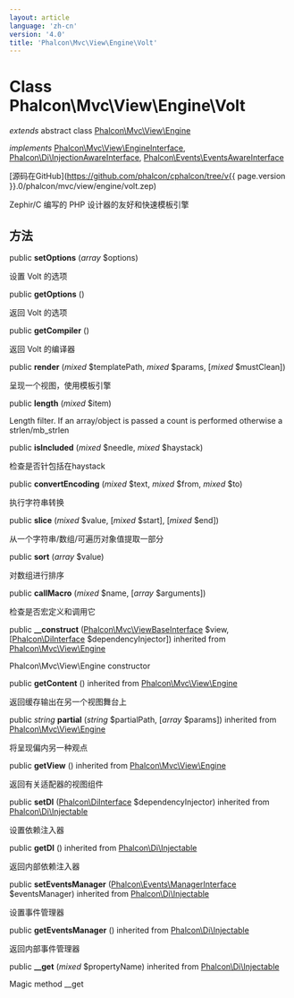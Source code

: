 ```yaml
---
layout: article
language: 'zh-cn'
version: '4.0'
title: 'Phalcon\Mvc\View\Engine\Volt'
---
```

# Class **Phalcon\Mvc\View\Engine\Volt**

*extends* abstract class [Phalcon\Mvc\View\Engine](Phalcon_Mvc_View_Engine)

*implements* [Phalcon\Mvc\View\EngineInterface](Phalcon_Mvc_View_EngineInterface), [Phalcon\Di\InjectionAwareInterface](Phalcon_Di_InjectionAwareInterface), [Phalcon\Events\EventsAwareInterface](Phalcon_Events_EventsAwareInterface)

[源码在GitHub](https://github.com/phalcon/cphalcon/tree/v{{ page.version }}.0/phalcon/mvc/view/engine/volt.zep)

Zephir/C 编写的 PHP 设计器的友好和快速模板引擎

## 方法

public **setOptions** (*array* $options)

设置 Volt 的选项

public **getOptions** ()

返回 Volt 的选项

public **getCompiler** ()

返回 Volt 的编译器

public **render** (*mixed* $templatePath, *mixed* $params, [*mixed* $mustClean])

呈现一个视图，使用模板引擎

public **length** (*mixed* $item)

Length filter. If an array/object is passed a count is performed otherwise a strlen/mb_strlen

public **isIncluded** (*mixed* $needle, *mixed* $haystack)

检查是否针包括在haystack

public **convertEncoding** (*mixed* $text, *mixed* $from, *mixed* $to)

执行字符串转换

public **slice** (*mixed* $value, [*mixed* $start], [*mixed* $end])

从一个字符串/数组/可遍历对象值提取一部分

public **sort** (*array* $value)

对数组进行排序

public **callMacro** (*mixed* $name, [*array* $arguments])

检查是否宏定义和调用它

public **__construct** ([Phalcon\Mvc\ViewBaseInterface](Phalcon_Mvc_ViewBaseInterface) $view, [[Phalcon\DiInterface](Phalcon_DiInterface) $dependencyInjector]) inherited from [Phalcon\Mvc\View\Engine](Phalcon_Mvc_View_Engine)

Phalcon\Mvc\View\Engine constructor

public **getContent** () inherited from [Phalcon\Mvc\View\Engine](Phalcon_Mvc_View_Engine)

返回缓存输出在另一个视图舞台上

public *string* **partial** (*string* $partialPath, [*array* $params]) inherited from [Phalcon\Mvc\View\Engine](Phalcon_Mvc_View_Engine)

将呈现偏内另一种观点

public **getView** () inherited from [Phalcon\Mvc\View\Engine](Phalcon_Mvc_View_Engine)

返回有关适配器的视图组件

public **setDI** ([Phalcon\DiInterface](Phalcon_DiInterface) $dependencyInjector) inherited from [Phalcon\Di\Injectable](Phalcon_Di_Injectable)

设置依赖注入器

public **getDI** () inherited from [Phalcon\Di\Injectable](Phalcon_Di_Injectable)

返回内部依赖注入器

public **setEventsManager** ([Phalcon\Events\ManagerInterface](Phalcon_Events_ManagerInterface) $eventsManager) inherited from [Phalcon\Di\Injectable](Phalcon_Di_Injectable)

设置事件管理器

public **getEventsManager** () inherited from [Phalcon\Di\Injectable](Phalcon_Di_Injectable)

返回内部事件管理器

public **__get** (*mixed* $propertyName) inherited from [Phalcon\Di\Injectable](Phalcon_Di_Injectable)

Magic method __get